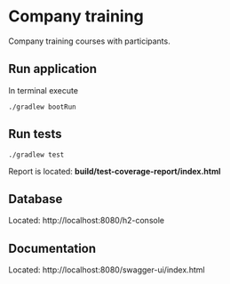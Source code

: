 # Company training

Company training courses with participants.

## Run application

In terminal execute

```shell
./gradlew bootRun
```

## Run tests

```shell
./gradlew test
```

Report is located: **build/test-coverage-report/index.html**

## Database

Located: http://localhost:8080/h2-console

## Documentation

Located: http://localhost:8080/swagger-ui/index.html